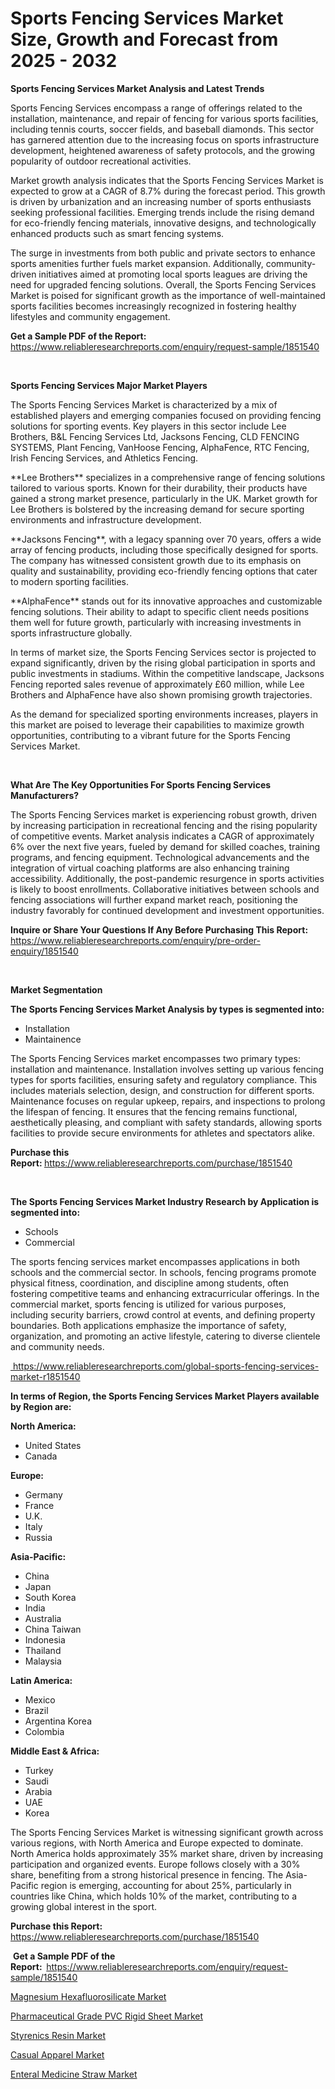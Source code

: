 <p><h1>Sports Fencing Services Market Size, Growth and Forecast from 2025 - 2032</h1></p><p><strong>Sports Fencing Services Market Analysis and Latest Trends</strong></p>
<p><p>Sports Fencing Services encompass a range of offerings related to the installation, maintenance, and repair of fencing for various sports facilities, including tennis courts, soccer fields, and baseball diamonds. This sector has garnered attention due to the increasing focus on sports infrastructure development, heightened awareness of safety protocols, and the growing popularity of outdoor recreational activities.</p><p>Market growth analysis indicates that the Sports Fencing Services Market is expected to grow at a CAGR of 8.7% during the forecast period. This growth is driven by urbanization and an increasing number of sports enthusiasts seeking professional facilities. Emerging trends include the rising demand for eco-friendly fencing materials, innovative designs, and technologically enhanced products such as smart fencing systems. </p><p>The surge in investments from both public and private sectors to enhance sports amenities further fuels market expansion. Additionally, community-driven initiatives aimed at promoting local sports leagues are driving the need for upgraded fencing solutions. Overall, the Sports Fencing Services Market is poised for significant growth as the importance of well-maintained sports facilities becomes increasingly recognized in fostering healthy lifestyles and community engagement.</p></p>
<p><strong>Get a Sample PDF of the Report:&nbsp;</strong> <a href="https://www.reliableresearchreports.com/enquiry/request-sample/1851540?utm_campaign=16&utm_medium=2&utm_source=Github&utm_content=ia&utm_term=07012025&utm_id=sports-fencing-services">https://www.reliableresearchreports.com/enquiry/request-sample/1851540</a></p>
<p>&nbsp;</p>
<p><strong>Sports Fencing Services Major Market Players</strong></p>
<p><p>The Sports Fencing Services Market is characterized by a mix of established players and emerging companies focused on providing fencing solutions for sporting events. Key players in this sector include Lee Brothers, B&L Fencing Services Ltd, Jacksons Fencing, CLD FENCING SYSTEMS, Plant Fencing, VanHoose Fencing, AlphaFence, RTC Fencing, Irish Fencing Services, and Athletics Fencing.</p><p>**Lee Brothers** specializes in a comprehensive range of fencing solutions tailored to various sports. Known for their durability, their products have gained a strong market presence, particularly in the UK. Market growth for Lee Brothers is bolstered by the increasing demand for secure sporting environments and infrastructure development.</p><p>**Jacksons Fencing**, with a legacy spanning over 70 years, offers a wide array of fencing products, including those specifically designed for sports. The company has witnessed consistent growth due to its emphasis on quality and sustainability, providing eco-friendly fencing options that cater to modern sporting facilities.</p><p>**AlphaFence** stands out for its innovative approaches and customizable fencing solutions. Their ability to adapt to specific client needs positions them well for future growth, particularly with increasing investments in sports infrastructure globally. </p><p>In terms of market size, the Sports Fencing Services sector is projected to expand significantly, driven by the rising global participation in sports and public investments in stadiums. Within the competitive landscape, Jacksons Fencing reported sales revenue of approximately £60 million, while Lee Brothers and AlphaFence have also shown promising growth trajectories.</p><p>As the demand for specialized sporting environments increases, players in this market are poised to leverage their capabilities to maximize growth opportunities, contributing to a vibrant future for the Sports Fencing Services Market.</p></p>
<p>&nbsp;</p>
<p><strong>What Are The Key Opportunities For Sports Fencing Services Manufacturers?</strong></p>
<p><p>The Sports Fencing Services market is experiencing robust growth, driven by increasing participation in recreational fencing and the rising popularity of competitive events. Market analysis indicates a CAGR of approximately 6% over the next five years, fueled by demand for skilled coaches, training programs, and fencing equipment. Technological advancements and the integration of virtual coaching platforms are also enhancing training accessibility. Additionally, the post-pandemic resurgence in sports activities is likely to boost enrollments. Collaborative initiatives between schools and fencing associations will further expand market reach, positioning the industry favorably for continued development and investment opportunities.</p></p>
<p><strong>Inquire or Share Your Questions If Any Before Purchasing This Report:</strong> <a href="https://www.reliableresearchreports.com/enquiry/pre-order-enquiry/1851540?utm_campaign=16&utm_medium=2&utm_source=Github&utm_content=ia&utm_term=07012025&utm_id=sports-fencing-services">https://www.reliableresearchreports.com/enquiry/pre-order-enquiry/1851540</a></p>
<p>&nbsp;</p>
<p><strong>Market Segmentation</strong></p>
<p><strong>The Sports Fencing Services Market Analysis by types is segmented into:</strong></p>
<p><ul><li>Installation</li><li>Maintainence</li></ul></p>
<p><p>The Sports Fencing Services market encompasses two primary types: installation and maintenance. Installation involves setting up various fencing types for sports facilities, ensuring safety and regulatory compliance. This includes materials selection, design, and construction for different sports. Maintenance focuses on regular upkeep, repairs, and inspections to prolong the lifespan of fencing. It ensures that the fencing remains functional, aesthetically pleasing, and compliant with safety standards, allowing sports facilities to provide secure environments for athletes and spectators alike.</p></p>
<p><strong>Purchase this Report:&nbsp;</strong><a href="https://www.reliableresearchreports.com/purchase/1851540?utm_campaign=16&utm_medium=2&utm_source=Github&utm_content=ia&utm_term=07012025&utm_id=sports-fencing-services">https://www.reliableresearchreports.com/purchase/1851540</a></p>
<p>&nbsp;</p>
<p><strong>The Sports Fencing Services Market Industry Research by Application is segmented into:</strong></p>
<p><ul><li>Schools</li><li>Commercial</li></ul></p>
<p><p>The sports fencing services market encompasses applications in both schools and the commercial sector. In schools, fencing programs promote physical fitness, coordination, and discipline among students, often fostering competitive teams and enhancing extracurricular offerings. In the commercial market, sports fencing is utilized for various purposes, including security barriers, crowd control at events, and defining property boundaries. Both applications emphasize the importance of safety, organization, and promoting an active lifestyle, catering to diverse clientele and community needs.</p></p>
<p><a href="https://www.reliableresearchreports.com/global-sports-fencing-services-market-r1851540?utm_campaign=16&utm_medium=2&utm_source=Github&utm_content=ia&utm_term=07012025&utm_id=sports-fencing-services">&nbsp;https://www.reliableresearchreports.com/global-sports-fencing-services-market-r1851540</a></p>
<p><strong>In terms of Region, the Sports Fencing Services Market Players available by Region are:</strong></p>
<p>
    <p> <strong> North America: </strong>
        <ul>
            <li>United States</li>
            <li>Canada</li>
        </ul>
        </p> 
    <p> <strong> Europe: </strong>
        <ul>
            <li>Germany</li>
            <li>France</li>
            <li>U.K.</li>
            <li>Italy</li>
            <li>Russia</li>
        </ul>
        </p> 
    <p> <strong> Asia-Pacific: </strong>
        <ul>
            <li>China</li>
            <li>Japan</li>
            <li>South Korea</li>
            <li>India</li>
            <li>Australia</li>
            <li>China Taiwan</li>
            <li>Indonesia</li>
            <li>Thailand</li>
            <li>Malaysia</li>
        </ul>
        </p> 
    <p> <strong> Latin America: </strong>
        <ul>
            <li>Mexico</li>
            <li>Brazil</li>
            <li>Argentina Korea</li>
            <li>Colombia</li>
        </ul>
        </p> 
    <p> <strong> Middle East & Africa: </strong>
        <ul>
            <li>Turkey</li>
            <li>Saudi</li>
            <li>Arabia</li>
            <li>UAE</li>
            <li>Korea</li>
        </ul>
    </p>
    </p>
<p><p>The Sports Fencing Services Market is witnessing significant growth across various regions, with North America and Europe expected to dominate. North America holds approximately 35% market share, driven by increasing participation and organized events. Europe follows closely with a 30% share, benefiting from a strong historical presence in fencing. The Asia-Pacific region is emerging, accounting for about 25%, particularly in countries like China, which holds 10% of the market, contributing to a growing global interest in the sport.</p></p>
<p><strong>Purchase this Report: </strong><a href="https://www.reliableresearchreports.com/purchase/1851540?utm_campaign=16&utm_medium=2&utm_source=Github&utm_content=ia&utm_term=07012025&utm_id=sports-fencing-services">https://www.reliableresearchreports.com/purchase/1851540</a></p>
<p>&nbsp;<strong>Get a Sample PDF of the Report:&nbsp;&nbsp;</strong><a href="https://www.reliableresearchreports.com/enquiry/request-sample/1851540?utm_campaign=16&utm_medium=2&utm_source=Github&utm_content=ia&utm_term=07012025&utm_id=sports-fencing-services">https://www.reliableresearchreports.com/enquiry/request-sample/1851540</a></p>
<p><strong></strong></p>
<p><p><a href="https://www.linkedin.com/pulse/how-magnesium-hexafluorosilicate-market-projected-soar-size-egtqc?utm_campaign=16&utm_medium=2&utm_source=Github&utm_content=ia&utm_term=07012025&utm_id=sports-fencing-services">Magnesium Hexafluorosilicate Market</a></p><p><a href="https://github.com/YashRP12/Market-Research-Report-List-6/blob/main/pharmaceutical-grade-pvc-rigid-sheet-market.md?utm_campaign=16&utm_medium=2&utm_source=Github&utm_content=ia&utm_term=07012025&utm_id=sports-fencing-services">Pharmaceutical Grade PVC Rigid Sheet Market</a></p><p><a href="https://www.linkedin.com/pulse/future-styrenics-resin-market-expected-cagr-105-over-2025-almbf?utm_campaign=16&utm_medium=2&utm_source=Github&utm_content=ia&utm_term=07012025&utm_id=sports-fencing-services">Styrenics Resin Market</a></p><p><a href="https://www.linkedin.com/pulse/future-market-revenue-growth-casual-apparel-147-cagr-2025-mywwc?utm_campaign=16&utm_medium=2&utm_source=Github&utm_content=ia&utm_term=07012025&utm_id=sports-fencing-services">Casual Apparel Market</a></p><p><a href="https://github.com/JosephineMcguire65/Market-Research-Report-List-1/blob/main/enteral-medicine-straw-market.md?utm_campaign=16&utm_medium=2&utm_source=Github&utm_content=ia&utm_term=07012025&utm_id=sports-fencing-services">Enteral Medicine Straw Market</a></p></p>